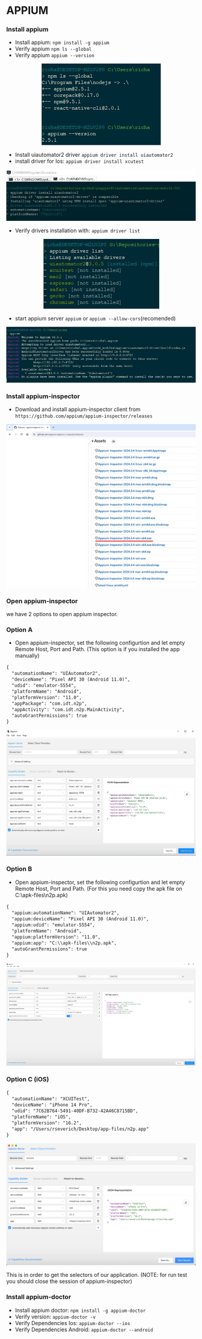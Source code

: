 # APPIUM

### Install appium
* Install appium: ```npm install -g appium```
* Verify appium ```npm ls --global```
* Verify appium ```appium --version```
<p align="center">
  <img src="readme-files-02/001-appium-verification.jpg">
</p>

* Install uiautomator2 driver  ```appium driver install uiautomator2```
* install driver for Ios: ```appium driver install xcutest```
<p align="center">
  <img src="readme-files-02/002-install-driver-uiautomator2.jpg">
</p>

* Verify drivers installation with: ```appium driver list```
<p align="center">
  <img src="readme-files-02/002-appium-drivers-list.jpg">
</p>

* start appium server ```appium``` or ```appium --allow-cors```(recomended)
<p align="center">
  <img src="readme-files-02/003-appium-start.jpg">
</p>

### Install appium-inspector
* Download and install appium-inspector client from ```https://github.com/appium/appium-inspector/releases```

<p align="center">
  <img src="readme-files-02/004-appium-inspector download.jpg">
</p>


### Open appium-inspector

we have 2 options to open appium inspector.

### Option A
* Open appium-inspector, set the following configurtion and let empty Remote Host, Port and Path.
(This option is if you installed the app manually)
```
{
  "automationName": "UIAutomator2",
  "deviceName": "Pixel API 30 (Android 11.0)",
  "udid": "emulator-5554",
  "platformName": "Android",
  "platformVersion": "11.0",
  "appPackage": "com.idt.n2p",
  "appActivity": "com.idt.n2p.MainActivity",
  "autoGrantPermissions": true
}
```
<p align="center">
  <img src="readme-files-02/005-configure-appium-inspector.jpg">
</p>

### Option B
* Open appium-inspector, set the following configurtion and let empty Remote Host, Port and Path.
(For this you need copy the apk file on C:\apk-files\n2p.apk)
```
{
  "appium:automationName": "UIAutomator2",
  "appium:deviceName": "Pixel API 30 (Android 11.0)",
  "appium:udid": "emulator-5554",
  "platformName": "Android",
  "appium:platformVersion": "11.0",
  "appium:app": "C:\\apk-files\\n2p.apk",
  "autoGrantPermissions": true
}
```
<p align="center">
  <img src="readme-files-02/005-configure-appium-inspector-b.jpg">
</p>


### Option C (iOS)
```
{
  "automationName": "XCUITest",
  "deviceName": "iPhone 14 Pro",
  "udid": "7C62B764-5491-40DF-B732-42A46C8715BD",
  "platformName": "iOS",
  "platformVersion": "16.2",
  "app": "/Users/rseverich/Desktop/app-files/n2p.app"
}
```
<p align="center">
  <img src="readme-files-02/006-configure-appium-inspector-ios.png">
</p>


This is in order to get the selectors of our application. (NOTE: for run test you should close the session of appium-inspector)

### Install appium-doctor
* Install appium doctor: ```npm install -g appium-doctor```
* Verify version: ```appium-doctor -v```
* Verify Dependencies Ios: ```appium-doctor --ios```
* Verify Dependencies Android: ```appium-doctor --android```

